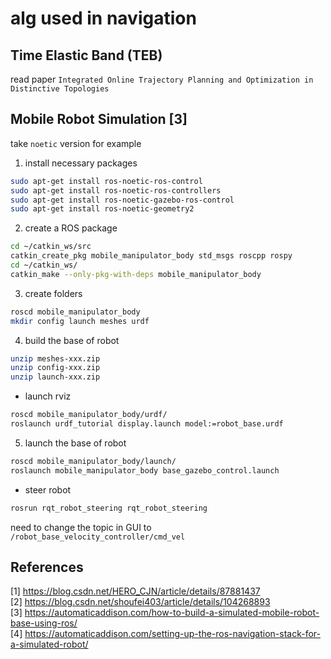 
# alg used in navigation

## Time Elastic Band (TEB)
read paper `Integrated Online Trajectory Planning and Optimization in Distinctive Topologies`

## Mobile Robot Simulation [3]
take `noetic` version for example  
1. install necessary packages
```bash
sudo apt-get install ros-noetic-ros-control
sudo apt-get install ros-noetic-ros-controllers
sudo apt-get install ros-noetic-gazebo-ros-control
sudo apt-get install ros-noetic-geometry2
```
2. create a ROS package

```bash
cd ~/catkin_ws/src
catkin_create_pkg mobile_manipulator_body std_msgs roscpp rospy
cd ~/catkin_ws/
catkin_make --only-pkg-with-deps mobile_manipulator_body
```
3. create folders
```bash
roscd mobile_manipulator_body
mkdir config launch meshes urdf
```
4. build the base of robot
```bash
unzip meshes-xxx.zip
unzip config-xxx.zip
unzip launch-xxx.zip
```
- launch rviz  
```bash
roscd mobile_manipulator_body/urdf/
roslaunch urdf_tutorial display.launch model:=robot_base.urdf
```
5. launch the base of robot
```bash
roscd mobile_manipulator_body/launch/
roslaunch mobile_manipulator_body base_gazebo_control.launch
```
- steer robot 
```bash
rosrun rqt_robot_steering rqt_robot_steering
```
need to change the topic in GUI to `/robot_base_velocity_controller/cmd_vel`


## References
[1] https://blog.csdn.net/HERO_CJN/article/details/87881437  
[2] https://blog.csdn.net/shoufei403/article/details/104268893  
[3] https://automaticaddison.com/how-to-build-a-simulated-mobile-robot-base-using-ros/  
[4] https://automaticaddison.com/setting-up-the-ros-navigation-stack-for-a-simulated-robot/  

